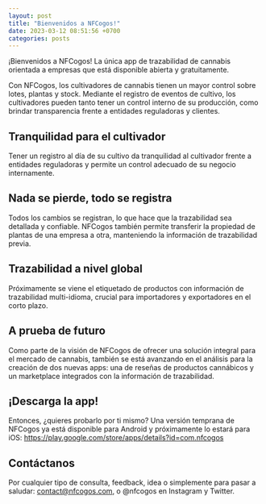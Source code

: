 ```yaml
---
layout: post
title: "Bienvenidos a NFCogos!"
date: 2023-03-12 08:51:56 +0700
categories: posts
---
```


¡Bienvenidos a NFCogos! La única app de trazabilidad de cannabis orientada a empresas que está disponible abierta y gratuitamente.

Con NFCogos, los cultivadores de cannabis tienen un mayor control sobre lotes, plantas y stock. Mediante el registro de eventos de cultivo, los cultivadores pueden tanto tener un control interno de su producción, como brindar transparencia frente a entidades reguladoras y clientes.

## Tranquilidad para el cultivador

Tener un registro al día de su cultivo da tranquilidad al cultivador frente a entidades reguladoras y permite un control adecuado de su negocio internamente.

## Nada se pierde, todo se registra

Todos los cambios se registran, lo que hace que la trazabilidad sea detallada y confiable. NFCogos también permite transferir la propiedad de plantas de una empresa a otra, manteniendo la información de trazabilidad previa.

## Trazabilidad a nivel global

Próximamente se viene el etiquetado de productos con información de trazabilidad multi-idioma, crucial para importadores y exportadores en el corto plazo.

## A prueba de futuro

Como parte de la visión de NFCogos de ofrecer una solución integral para el mercado de cannabis, también se está avanzando en el análisis para la creación de dos nuevas apps: una de reseñas de productos cannábicos y un marketplace integrados con la información de trazabilidad.

## ¡Descarga la app!

Entonces, ¿quieres probarlo por ti mismo? Una versión temprana de NFCogos ya está disponible para Android y próximamente lo estará para iOS: https://play.google.com/store/apps/details?id=com.nfcogos

## Contáctanos

Por cualquier tipo de consulta, feedback, idea o simplemente para pasar a saludar: contact@nfcogos.com, o @nfcogos en Instagram y Twitter.

